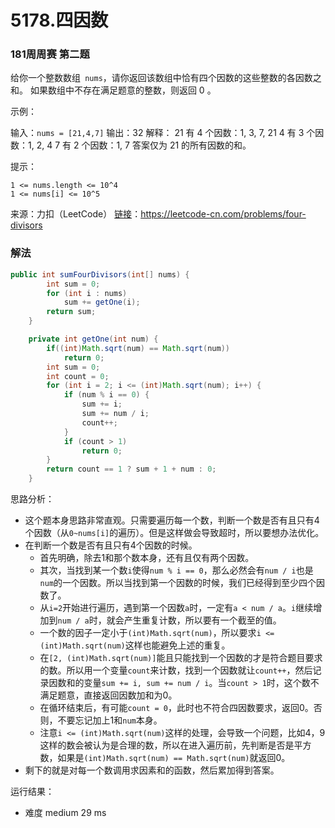 # 5178.四因数

### 181周周赛 第二题
给你一个整数数组` nums`，请你返回该数组中恰有四个因数的这些整数的各因数之和。
如果数组中不存在满足题意的整数，则返回 0 。 

示例：

输入：`nums = [21,4,7]`
输出：32
解释：
21 有 4 个因数：1, 3, 7, 21
4 有 3 个因数：1, 2, 4
7 有 2 个因数：1, 7
答案仅为 21 的所有因数的和。

提示：

```
1 <= nums.length <= 10^4
1 <= nums[i] <= 10^5
```

来源：力扣（LeetCode）
[链接](https://leetcode-cn.com/problems/four-divisors)：https://leetcode-cn.com/problems/four-divisors

### 解法

```java
public int sumFourDivisors(int[] nums) {
        int sum = 0;
        for (int i : nums)
            sum += getOne(i);
        return sum;
    }

    private int getOne(int num) {
        if((int)Math.sqrt(num) == Math.sqrt(num))
            return 0;
        int sum = 0;
        int count = 0;
        for (int i = 2; i <= (int)Math.sqrt(num); i++) {
            if (num % i == 0) {
                sum += i;
                sum += num / i;
                count++;
            }
            if (count > 1)
                return 0;
        }
        return count == 1 ? sum + 1 + num : 0;
    }
```

思路分析：

* 这个题本身思路非常直观。只需要遍历每一个数，判断一个数是否有且只有4个因数（从`0~nums[i]`的遍历）。但是这样做会导致超时，所以要想办法优化。
* 在判断一个数是否有且只有4个因数的时候。
    * 首先明确，除去1和那个数本身，还有且仅有两个因数。
    * 其次，当找到某一个数`i`使得`num % i == 0`，那么必然会有`num / i`也是`num`的一个因数。所以当找到第一个因数的时候，我们已经得到至少四个因数了。
    * 从`i=2`开始进行遍历，遇到第一个因数`a`时，一定有`a < num / a`。`i`继续增加到`num / a`时，就会产生重复计数，所以要有一个截至的值。
    * 一个数的因子一定小于`(int)Math.sqrt(num)`，所以要求`i <= (int)Math.sqrt(num)`这样也能避免上述的重复。
    * 在`[2, (int)Math.sqrt(num)]`能且只能找到一个因数的才是符合题目要求的数。所以用一个变量`count`来计数，找到一个因数就让`count++`，然后记录因数和的变量`sum += i, sum += num / i`。当`count > 1`时，这个数不满足题意，直接返回因数加和为0。
    * 在循环结束后，有可能`count = 0`，此时也不符合四因数要求，返回0。否则，不要忘记加上1和`num`本身。
    * 注意`i <= (int)Math.sqrt(num)`这样的处理，会导致一个问题，比如4，9这样的数会被认为是合理的数，所以在进入遍历前，先判断是否是平方数，如果是`(int)Math.sqrt(num) == Math.sqrt(num)`就返回0。
* 剩下的就是对每一个数调用求因素和的函数，然后累加得到答案。

运行结果：

* 难度 medium 29 ms

